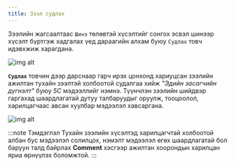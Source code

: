 ```yaml
---
title: Зээл судлах
---
```

Зээлийн жагсаалтаас `Шинэ` төлөвтэй хүсэлтийг сонгох эсвэл шинээр хүсэлт бүртгэж хадгалах үед дараагийн алхам буюу `Судлах` товч идэвхжиж харагдана. 
>
![img alt](/img/image-17.png)

**`Судлах`** товчин дээр дарснаар гарч ирэх цонхонд хариуцсан зээлийн ажилтан тухайн зээлтэй холбоотой судалгаа хийж _"Эдийн засагчийн дүгнэлт"_ буюу _5С_  мэдээллийг нэмнэ. Түүнчлэн зээлийн шийдвэр гаргахад шаардлагатай дутуу талбаруудыг оруулж, тооцоолол, харилцагчаас авсан хуулбар мэдээлэл хавсаргана.

> 
![img alt](/img/zeelSudla.png)

:::note Тэмдэглэл
Тухайн зээлийн хүсэлтэд харилцагчтай холбоотой албан бус мэдээлэл солилцох, нэмэлт мэдээлэл өгөх шаардлагатай бол баруун талд байрлах **Comment** хэсгээр ажилтан хоорондын харилцан яриа өрнүүлэх боломжтой.
:::

